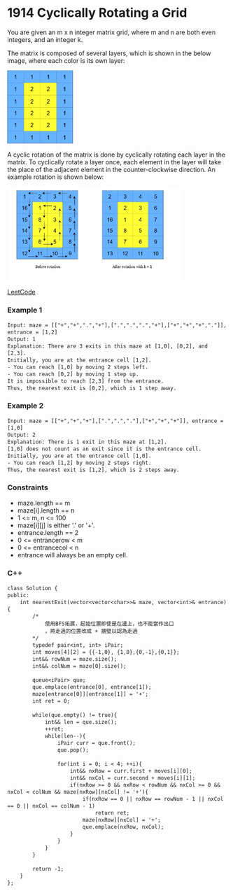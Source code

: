 # 1914 Cyclically Rotating a Grid

You are given an m x n integer matrix grid​​​, where m and n are both even integers, and an integer k.

The matrix is composed of several layers, which is shown in the below image, where each color is its own layer:

<img src="img/1914_1.png" width = "150"/>

A cyclic rotation of the matrix is done by cyclically rotating each layer in the matrix. To cyclically rotate a layer once, each element in the layer will take the place of the adjacent element in the counter-clockwise direction. An example rotation is shown below:

<img src="img/1914_2.jpg" width = "400"/>

[LeetCode](https://leetcode.cn/problems/cyclically-rotating-a-grid/description/)

### Example 1

```
Input: maze = [["+","+",".","+"],[".",".",".","+"],["+","+","+","."]], entrance = [1,2]
Output: 1
Explanation: There are 3 exits in this maze at [1,0], [0,2], and [2,3].
Initially, you are at the entrance cell [1,2].
- You can reach [1,0] by moving 2 steps left.
- You can reach [0,2] by moving 1 step up.
It is impossible to reach [2,3] from the entrance.
Thus, the nearest exit is [0,2], which is 1 step away.
```

### Example 2

```
Input: maze = [["+","+","+"],[".",".","."],["+","+","+"]], entrance = [1,0]
Output: 2
Explanation: There is 1 exit in this maze at [1,2].
[1,0] does not count as an exit since it is the entrance cell.
Initially, you are at the entrance cell [1,0].
- You can reach [1,2] by moving 2 steps right.
Thus, the nearest exit is [1,2], which is 2 steps away.
```

### Constraints

* maze.length == m
* maze[i].length == n
* 1 <= m, n <= 100
* maze[i][j] is either '.' or '+'.
* entrance.length == 2
* 0 <= entrancerow < m
* 0 <= entrancecol < n
* entrance will always be an empty cell.


### C++ 

```
class Solution {
public:
    int nearestExit(vector<vector<char>>& maze, vector<int>& entrance) {
        /*
            使用BFS拓展，起始位置即使是在邊上，也不能當作出口
            ，將走過的位置改成 + 牆壁以認為走過
        */
        typedef pair<int, int> iPair;
        int moves[4][2] = {{-1,0}, {1,0},{0,-1},{0,1}};
        int&& rowNum = maze.size();
        int&& colNum = maze[0].size();

        queue<iPair> que;
        que.emplace(entrance[0], entrance[1]);
        maze[entrance[0]][entrance[1]] = '+';
        int ret = 0;

        while(que.empty() != true){
            int&& len = que.size();
            ++ret;
            while(len--){
                iPair curr = que.front();
                que.pop();
                
                for(int i = 0; i < 4; ++i){
                    int&& nxRow = curr.first + moves[i][0];
                    int&& nxCol = curr.second + moves[i][1];
                    if(nxRow >= 0 && nxRow < rowNum && nxCol >= 0 && nxCol < colNum && maze[nxRow][nxCol] != '+'){
                        if(nxRow == 0 || nxRow == rowNum - 1 || nxCol == 0 || nxCol == colNum - 1)
                            return ret;
                        maze[nxRow][nxCol] = '+';
                        que.emplace(nxRow, nxCol);
                    }
                }
            }
        }

        return -1;
    }
};
```